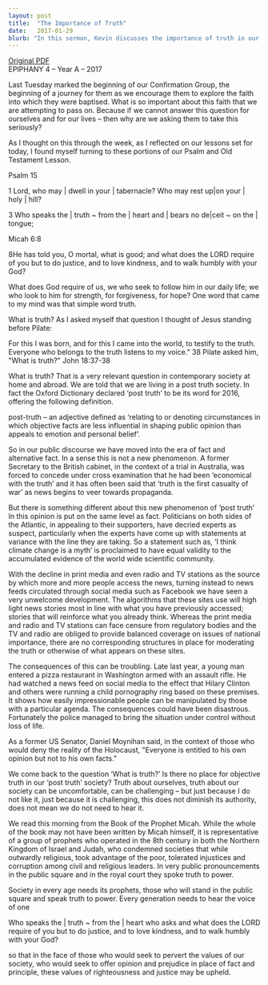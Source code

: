 ```yaml
---
layout: post
title:  "The Importance of Truth"
date:   2017-01-29
blurb: "In this sermon, Kevin discusses the importance of truth in our lives and society. He reflects on the contemporary 'post-truth' society and the dangers of misinformation. He emphasizes the need for truth in our daily lives, in our faith, and in our interactions with others. The sermon draws on passages from Psalm 15 and Micah 6:8, highlighting the requirement of God for us to speak the truth from the heart, do justice, love kindness, and walk humbly with God."
---
```

[Original PDF](/assets/pdf/epiphany42017.pdf)    
EPIPHANY 4 – Year A – 2017

Last Tuesday marked the beginning of our Confirmation Group, the beginning of a journey for them as we encourage them to explore the faith into which they were baptised. What is so important about this faith that we are attempting to pass on. Because if we cannot answer this question for ourselves and for our lives – then why are we asking them to take this seriously?

As I thought on this through the week, as I reflected on our lessons set for today, I found myself turning to these portions of our Psalm and Old Testament Lesson.

Psalm 15

1 Lord, who may | dwell in your | tabernacle? 
Who may rest up|on your | holy | hill?

3 Who speaks the | truth ~ from the | heart 
and | bears no de|ceit ~ on the | tongue;

Micah 6:8

8He has told you, O mortal, what is good;
and what does the LORD require of you
but to do justice, and to love kindness,
and to walk humbly with your God?

What does God require of us, we who seek to follow him in our daily life; we who look to him for strength, for forgiveness, for hope? One word that came to my mind was that simple word truth.

What is truth? As I asked myself that question I thought of Jesus standing before Pilate:

For this I was born, and for this I came into the world, to testify to the truth. Everyone who belongs to the truth listens to my voice." 38 Pilate asked him, "What is truth?" John 18:37-38

What is truth? That is a very relevant question in contemporary society at home and abroad. We are told that we are living in a post truth society. In fact the Oxford Dictionary declared ‘post truth’ to be its word for 2016, offering the following definition.

post-truth – an adjective defined as ‘relating to or denoting circumstances in which objective facts are less influential in shaping public opinion than appeals to emotion and personal belief’.

So in our public discourse we have moved into the era of fact and alternative fact. In a sense this is not a new phenomenon. A former Secretary to the British cabinet, in the context of a trial in Australia, was forced to concede under cross examination that he had been ‘economical with the truth’ and it has often been said that ‘truth is the first casualty of war’ as news begins to veer towards propaganda.

But there is something different about this new phenomenon of ‘post truth’ In this opinion is put on the same level as fact. Politicians on both sides of the Atlantic, in appealing to their supporters, have decried experts as suspect, particularly when the experts have come up with statements at variance with the line they are taking. So a statement such as, ‘I think climate change is a myth’ is proclaimed to have equal validity to the accumulated evidence of the world wide scientific community.

With the decline in print media and even radio and TV stations as the source by which more and more people access the news, turning instead to news feeds circulated through social media such as Facebook we have seen a very unwelcome development. The algorithms that these sites use will high light news stories most in line with what you have previously accessed; stories that will reinforce what you already think. Whereas the print media and radio and TV stations can face censure from regulatory bodies and the TV and radio are obliged to provide balanced coverage on issues of national importance, there are no corresponding structures in place for moderating the truth or otherwise of what appears on these sites.

The consequences of this can be troubling. Late last year, a young man entered a pizza restaurant in Washington armed with an assault rifle. He had watched a news feed on social media to the effect that Hilary Clinton and others were running a child pornography ring based on these premises. It shows how easily impressionable people can be manipulated by those with a particular agenda. The consequences could have been disastrous. Fortunately the police managed to bring the situation under control without loss of life.

As a former US Senator, Daniel Moynihan said, in the context of those who would deny the reality of the Holocaust, "Everyone is entitled to his own opinion but not to his own facts."

We come back to the question ‘What is truth?’ Is there no place for objective truth in our ‘post truth’ society? Truth about ourselves, truth about our society can be uncomfortable, can be challenging – but just because I do not like it, just because it is challenging, this does not diminish its authority, does not mean we do not need to hear it.

We read this morning from the Book of the Prophet Micah. While the whole of the book may not have been written by Micah himself, it is representative of a group of prophets who operated in the 8th century in both the Northern Kingdom of Israel and Judah, who condemned societies that while outwardly religious, took advantage of the poor, tolerated injustices and corruption among civil and religious leaders. In very public pronouncements in the public square and in the royal court they spoke truth to power.

Society in every age needs its prophets, those who will stand in the public square and speak truth to power. Every generation needs to hear the voice of one

Who speaks the | truth ~ from the | heart 
who asks
and what does the LORD require of you
but to do justice, and to love kindness,
and to walk humbly with your God?

so that in the face of those who would seek to pervert the values of our society, who would seek to offer opinion and prejudice in place of fact and principle, these values of righteousness and justice may be upheld.
